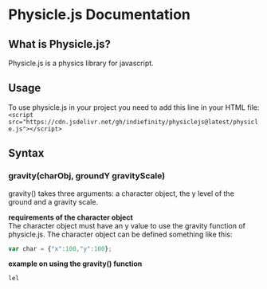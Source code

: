 # Physicle.js Documentation
## What is Physicle.js?

Physicle.js is a physics library for javascript.


## Usage

To use physicle.js in your project you need to add this line in your HTML file: <br>
`<script src="https://cdn.jsdelivr.net/gh/indiefinity/physiclejs@latest/physicle.js"></script>`


## Syntax

### gravity(charObj, groundY gravityScale)

gravity() takes three arguments: a character object, the y level of the ground and a gravity scale.

**requirements of the character object** <br>
The character object must have an y value to use the gravity function of physicle.js.
The character object can be defined something like this:
```js
var char = {"x":100,"y":100};
```
**example on using the gravity() function** <br>
```js
lel
```
